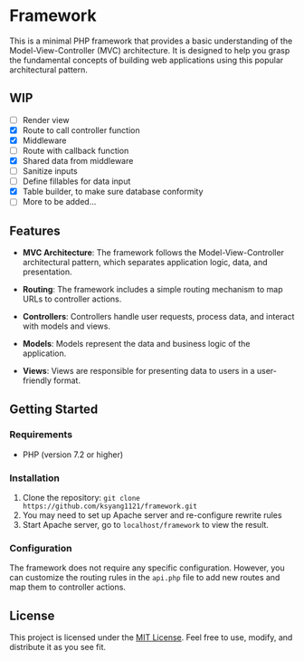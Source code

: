 # Framework

This is a minimal PHP framework that provides a basic understanding of the Model-View-Controller (MVC) architecture. It is designed to help you grasp the fundamental concepts of building web applications using this popular architectural pattern.

## WIP
- [ ] Render view
- [x] Route to call controller function
- [x] Middleware
- [ ] Route with callback function
- [x] Shared data from middleware
- [ ] Sanitize inputs
- [ ] Define fillables for data input
- [x] Table builder, to make sure database conformity
- [ ] More to be added...

## Features

- **MVC Architecture**: The framework follows the Model-View-Controller architectural pattern, which separates application logic, data, and presentation.

- **Routing**: The framework includes a simple routing mechanism to map URLs to controller actions.

- **Controllers**: Controllers handle user requests, process data, and interact with models and views.

- **Models**: Models represent the data and business logic of the application.

- **Views**: Views are responsible for presenting data to users in a user-friendly format.

## Getting Started

### Requirements

- PHP (version 7.2 or higher)

### Installation

1. Clone the repository: `git clone https://github.com/ksyang1121/framework.git`
2. You may need to set up Apache server and re-configure rewrite rules
3. Start Apache server, go to `localhost/framework` to view the result.

### Configuration

The framework does not require any specific configuration. However, you can customize the routing rules in the `api.php` file to add new routes and map them to controller actions.

## License

This project is licensed under the [MIT License](LICENSE). Feel free to use, modify, and distribute it as you see fit.
